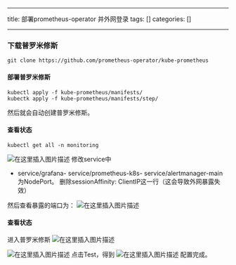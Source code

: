 
--- 
title:  部署prometheus-operator 并外网登录 
tags: []
categories: [] 

---
### 下载普罗米修斯

```
git clone https://github.com/prometheus-operator/kube-prometheus

```

#### 部署普罗米修斯

```
kubectl apply -f kube-prometheus/manifests/
kubectk apply -f kube-prometheus/manifests/step/

```

然后就会自动创建普罗米修斯。

#### 查看状态

```
kubectl get all -n monitoring

```

<img src="https://img-blog.csdnimg.cn/660a41cb96e3474284ecf76127428720.png" alt="在这里插入图片描述"> 修改service中
- service/grafana- service/prometheus-k8s- service/alertmanager-main 为NodePort。
删除sessionAffinity: ClientIP这一行（这会导致外网暴露失效）

然后查看暴露的端口为： <img src="https://img-blog.csdnimg.cn/eaa3dedbc36745d99d38defd9428fe7e.png" alt="在这里插入图片描述">

#### 查看状态

进入普罗米修斯 <img src="https://img-blog.csdnimg.cn/5bf697a853da4b2990656412248de6df.png" alt="在这里插入图片描述">

<img src="https://img-blog.csdnimg.cn/ec0d46e2aaa144a4a79dda60a925b8b7.png" alt="在这里插入图片描述"> 点击Test，得到 <img src="https://img-blog.csdnimg.cn/7d1acfe76035404e89f1adbd961b150a.png" alt="在这里插入图片描述"> 配置完成。

